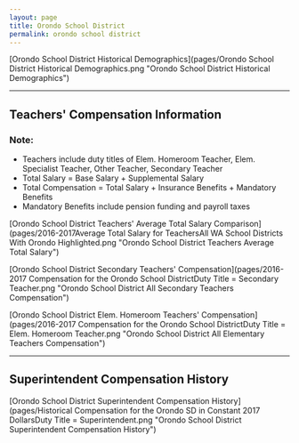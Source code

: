 ```yaml
---
layout: page
title: Orondo School District
permalink: orondo school district
---
```



[Orondo School District Historical Demographics](pages/Orondo School District Historical Demographics.png "Orondo School District Historical Demographics")

___

## Teachers' Compensation Information
### Note:
- Teachers include duty titles of Elem. Homeroom Teacher, Elem. Specialist Teacher, Other Teacher, Secondary Teacher
- Total Salary = Base Salary + Supplemental Salary
- Total Compensation = Total Salary + Insurance Benefits + Mandatory Benefits
- Mandatory Benefits include pension funding and payroll taxes

[Orondo School District Teachers' Average Total Salary Comparison](pages/2016-2017Average Total Salary for TeachersAll WA School Districts With Orondo Highlighted.png "Orondo School District Teachers Average Total Salary")

[Orondo School District Secondary Teachers' Compensation](pages/2016-2017 Compensation for the Orondo School DistrictDuty Title = Secondary Teacher.png "Orondo School District All Secondary Teachers Compensation")

[Orondo School District Elem. Homeroom Teachers' Compensation](pages/2016-2017 Compensation for the Orondo School DistrictDuty Title = Elem. Homeroom Teacher.png "Orondo School District All Elementary Teachers Compensation")


___

## Superintendent Compensation History

[Orondo School District Superintendent Compensation History](pages/Historical Compensation for the Orondo SD in Constant 2017 DollarsDuty Title = Superintendent.png "Orondo School District Superintendent Compensation History")


